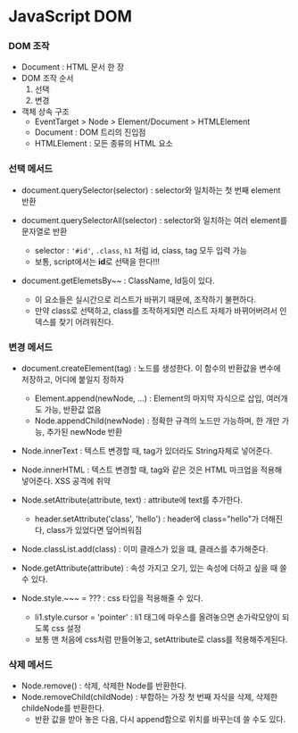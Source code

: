 # JavaScript DOM

### DOM 조작

- Document : HTML 문서 한 장
- DOM 조작 순서
  1. 선택
  2. 변경
- 객체 상속 구조
  - EventTarget > Node > Element/Document > HTMLElement
  - Document : DOM 트리의 진입점
  - HTMLElement : 모든 종류의 HTML 요소



### 선택 메서드

- document.querySelector(selector) : selector와 일치하는 첫 번째 element 반환
- document.querySelectorAll(selector) : selector와 일치하는 여러 element를 문자열로 반환
  - selector : `'#id'`, `.class`, `h1` 처럼 id, class, tag 모두 입력 가능
  - 보통, script에서는 **id**로 선택을 한다!!!



- document.getElemetsBy~~ : ClassName, Id등이 있다.
  - 이 요소들은 실시간으로 리스트가 바뀌기 때문에, 조작하기 불편하다.
  - 만약 class로 선택하고, class를 조작하게되면 리스트 자체가 바뀌어버려서 인덱스를 찾기 어려워진다.



### 변경 메서드

- document.createElement(tag) : 노드를 생성한다. 이 함수의 반환값을 변수에 저장하고, 어디에 붙일지 정하자
  - Element.append(newNode, ...) : Element의 마지막 자식으로 삽입, 여러개도 가능, 반환값 없음
  - Node.appendChild(newNode) : 정확한 규격의 노드만 가능하며, 한 개만 가능, 추가된 newNode 반환

- Node.innerText : 텍스트 변경할 때, tag가 있더라도 String자체로 넣어준다.
- Node.innerHTML : 텍스트 변경할 때, tag와 같은 것은 HTML 마크업을 적용해 넣어준다. XSS 공격에 취약



- Node.setAttribute(attribute, text) : attribute에 text를 추가한다.
  - header.setAttribute('class', 'hello') : header에 class="hello"가 더해진다, class가 있었다면 덮어씌워짐 
- Node.classList.add(class) : 이미 클래스가 있을 떄, 클래스를 추가해준다.
- Node.getAttribute(attribute) : 속성 가지고 오기, 있는 속성에 더하고 싶을 때 쓸 수 있다.



- Node.style.~~~ = ??? : css 타입을 적용해줄 수 있다. 

  - li1.style.cursor = 'pointer' : li1 태그에 마우스를 올려놓으면 손가락모양이 되도록 css 설정
  - 보통 맨 처음에 css처럼 만들어놓고, setAttribute로 class를 적용해주게된다.




### 삭제 메서드

- Node.remove() : 삭제, 삭제한 Node를 반환한다.
- Node.removeChild(childNode) : 부합하는 가장 첫 번째 자식을 삭제, 삭제한 childeNode를 반환한다.
  - 반환 값을 받아 놓은 다음, 다시 append함으로 위치를 바꾸는데 쓸 수도 있다.
